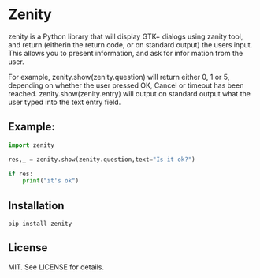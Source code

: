 # Zenity

zenity  is a Python library that will display GTK+ dialogs using zanity
 tool, and return (eitherin the return code, or on standard output) the
 users input. This allows you to present information, and ask for infor
mation from the user.

For example, zenity.show(zenity.question) will return either 0, 1 or 5,  depending
on  whether  the  user  pressed OK, Cancel or timeout has been reached.
zenity.show(zenity.entry) will output on standard output what the user typed  into
the text entry field.


## Example:
    
```py
import zenity

res,_ = zenity.show(zenity.question,text="Is it ok?")

if res:
    print("it's ok")
```


## Installation


`pip install zenity`


## License

MIT. See LICENSE for details.
